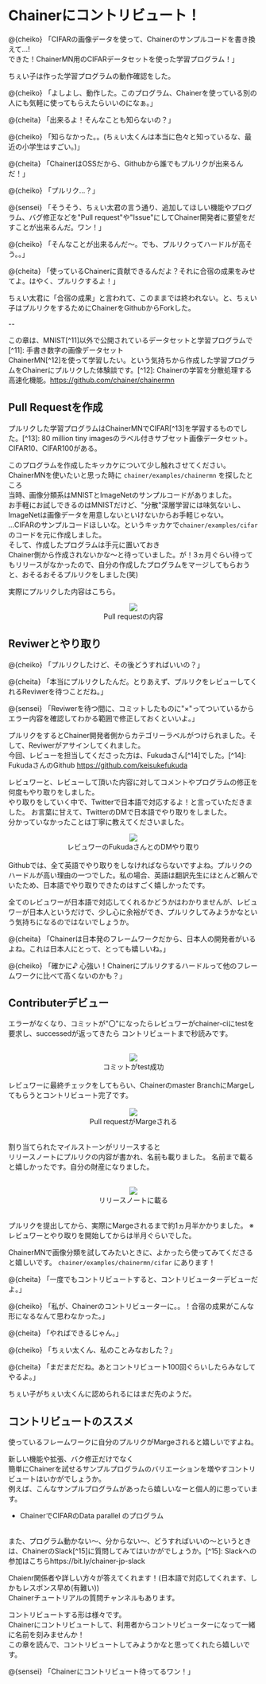 # Chainerにコントリビュート！

@<icon>{cheiko} 「CIFARの画像データを使って、Chainerのサンプルコードを書き換えて...!  
できた！ChainerMN用のCIFARデータセットを使った学習プログラム！」   

ちぇい子は作った学習プログラムの動作確認をした。

@<icon>{cheiko} 「よしよし、動作した。このプログラム、Chainerを使っている別の人にも気軽に使ってもらえたらいいのになぁ。」

@<icon>{cheita} 「出来るよ！そんなことも知らないの？」

@<icon>{cheiko} 「知らなかった。。(ちぇい太くんは本当に色々と知っているな、最近の小学生はすごい。)」

@<icon>{cheita} 「ChainerはOSSだから、Githubから誰でもプルリクが出来るんだ！」

@<icon>{cheiko} 「プルリク...？」

@<icon>{sensei} 「そうそう、ちぇい太君の言う通り、追加してほしい機能やプログラム、バグ修正などを"Pull request"や"Issue"にしてChainer開発者に要望をだすことが出来るんだ。ワン！」

@<icon>{cheiko} 「そんなことが出来るんだ～。でも、プルリクってハードルが高そう。。」

@<icon>{cheita} 「使っているChainerに貢献できるんだよ？それに合宿の成果をみせてよ。はやく、プルリクするよ！」

ちぇい太君に「合宿の成果」と言われて、このままでは終われない。と、ちぇい子はプルリクをするためにChainerをGithubからForkした。
  
--

この章は、MNIST[^11]以外で公開されているデータセットと学習プログラムで  [^11]: 手書き数字の画像データセット  
ChainerMN[^12]を使って学習したい。という気持ちから作成した学習プログラムをChainerにプルリクした体験談です。[^12]: Chainerの学習を分散処理する高速化機能。https://github.com/chainer/chainermn
 

## Pull Requestを作成
プルリクした学習プログラムはChainerMNでCIFAR[^13]を学習するものでした。[^13]: 80 million tiny imagesのラベル付きサブセット画像データセット。CIFAR10、CIFAR100がある。  

このプログラムを作成したキッカケについて少し触れさせてください。  
ChainerMNを使いたいと思った時に `chainer/examples/chainermn` を探したところ  
当時、画像分類系はMNISTとImageNetのサンプルコードがありました。  
お手軽にお試しできるのはMNISTだけど、"分散"深層学習には味気ないし、ImageNetは画像データを用意しないといけないからお手軽じゃない。  
...CIFARのサンプルコードほしいな。というキッカケで`chainer/examples/cifar` のコードを元に作成しました。  
そして、作成したプログラムは手元に置いておき  
Chainer側から作成されないかな～と待っていました。が！3ヵ月ぐらい待ってもリリースがなかったので、自分の作成したプログラムをマージしてもらおうと、おそるおそるプルリクをしました(笑)  

実際にプルリクした内容はこちら。

<div align="center"><img src="images/contribute_01.JPG"></div>
<div align="center">Pull requestの内容</div> 


## Reviwerとやり取り

@<icon>{cheiko} 「プルリクしたけど、その後どうすればいいの？」

@<icon>{cheita} 「本当にプルリクしたんだ。とりあえず、プルリクをレビューしてくれるReviwerを待つことだね。」

@<icon>{sensei} 「Reviwerを待つ間に、コミットしたものに"×"ってついているからエラー内容を確認してわかる範囲で修正しておくといいよ。」

プルリクをするとChainer開発者側からカテゴリーラベルがつけられました。そして、Reviwerがアサインしてくれました。  
今回、レビューを担当してくださった方は、Fukudaさん[^14]でした。[^14]: FukudaさんのGithub https://github.com/keisukefukuda


レビュワーと、レビューして頂いた内容に対してコメントやプログラムの修正を何度もやり取りをしました。  
やり取りをしていく中で、Twitterで日本語で対応するよ！と言っていただきました。 お言葉に甘えて、TwitterのDMで日本語でやり取りをしました。  
分かっていなかったことは丁寧に教えてくださいました。

<div align="center"><img src="images/contribute_02.JPG"></div>
<div align="center">レビュワーのFukudaさんとのDMやり取り</div>  
  
<br>
Githubでは、全て英語でやり取りをしなければならないですよね。プルリクのハードルが高い理由の一つでした。私の場合、英語は翻訳先生にほとんど頼んでいたため、日本語でやり取りできたのはすごく嬉しかったです。  

全てのレビュワーが日本語で対応してくれるかどうかはわかりませんが、レビュワーが日本人というだけで、少し心に余裕ができ、プルリクしてみようかなという気持ちになるのではないでしょうか。  

@<icon>{cheita} 「Chainerは日本発のフレームワークだから、日本人の開発者がいるよね。これは日本人にとって、とっても嬉しいね。」

@<icon>{cheiko} 「確かに♪ 心強い！Chainerにプルリクするハードルって他のフレームワークに比べて高くないのかも？」

## Contributerデビュー

エラーがなくなり、コミットが"〇"になったらレビュワーがchainer-ciにtestを要求し、successedが返ってきたら
コントリビュートまで秒読みです。

<br>

<div align="center"><img src="images/contribute_03.JPG"></div>
<div align="center">コミットがtest成功</div>


<br>
レビュワーに最終チェックをしてもらい、Chainerのmaster BranchにMargeしてもらうとコントリビュート完了です。  

<br>
<br>
<div align="center"><img src="images/contribute_04.JPG"></div>
<div align="center">Pull requestがMargeされる</div> 

<br>

割り当てられたマイルストーンがリリースすると  
リリースノートにプルリクの内容が書かれ、名前も載りました。
名前まで載ると嬉しかったです。自分の財産になりました。

<br>
<div align="center"><img src="images/contribute_05.JPG"></div>
<div align="center">リリースノートに載る</div> 
<br>

プルリクを提出してから、実際にMargeされるまで約1ヵ月半かかりました。
※レビュワーとやり取りを開始してからは半月ぐらいでした。

 ChainerMNで画像分類を試してみたいときに、よかったら使ってみてくださると嬉しいです。 
`chainer/examples/chainermn/cifar` にあります！

@<icon>{cheita} 「一度でもコントリビュートすると、コントリビューターデビューだよ。」

@<icon>{cheiko} 「私が、Chainerのコントリビューターに。。！合宿の成果がこんな形になるなんて思わなかった。」

 @<icon>{cheita} 「やればできるじゃん。」

@<icon>{cheiko} 「ちぇい太くん、私のことみなおした？」

@<icon>{cheita} 「まだまだだね。あとコントリビュート100回ぐらいしたらみなしてやるよ。」

ちぇい子がちぇい太くんに認められるにはまだ先のようだ。

## コントリビュートのススメ
使っているフレームワークに自分のプルリクがMargeされると嬉しいですよね。  

新しい機能や拡張、バク修正だけでなく  
簡単にChainerを試せるサンプルプログラムのバリエーションを増やすコントリビュートはいかがでしょうか。    
例えば、こんなサンプルプログラムがあったら嬉しいなーと個人的に思っています。  
- ChainerでCIFARのData parallel のプログラム

<br>
また、プログラム動かない～、分からない～、どうすればいいの～というときは、ChainerのSlack[^15]に質問してみてはいかがでしょうか。[^15]: Slackへの参加はこちらhttps://bit.ly/chainer-jp-slack   

Chaienr関係者や詳しい方々が答えてくれます！(日本語で対応してくれます、しかもレスポンス早め(有難い))    
Chainerチュートリアルの質問チャンネルもあります。  


コントリビュートする形は様々です。  
Chainerにコントリビュートして、利用者からコントリビューターになって一緒に名前を刻みませんか！  
この章を読んで、コントリビュートしてみようかなと思ってくれたら嬉しいです。

@<icon>{sensei} 「Chainerにコントリビュート待ってるワン！」
